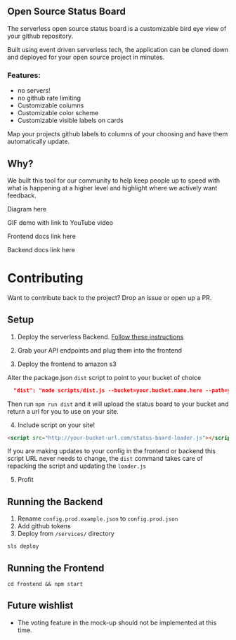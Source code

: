## Open Source Status Board

The serverless open source status board is a customizable bird eye view of your github repository.

Built using event driven serverless tech, the application can be cloned down and deployed for your open source project in minutes.

### Features:

- no servers!
- no github rate limiting
- Customizable columns
- Customizable color scheme
- Customizable visible labels on cards

Map your projects github labels to columns of your choosing and have them automatically update.

## Why?

We built this tool for our community to help keep people up to speed with what is happening at a higher level and highlight where we actively want feedback.

Diagram here

GIF demo with link to YouTube video

Frontend docs link here

Backend docs link here

# Contributing

Want to contribute back to the project? Drop an issue or open up a PR.

## Setup

1. Deploy the serverless Backend. [Follow these instructions](./backend/README.md)

2. Grab your API endpoints and plug them into the frontend

3. Deploy the frontend to amazon s3

  Alter the package.json `dist` script to point to your bucket of choice

  ```json
    "dist": "node scripts/dist.js --bucket=your.bucket.name.here --path=your/bucket/path",
  ```

  Then run `npm run dist` and it will upload the status board to your bucket and return a url for you to use on your site.

4. Include script on your site!

  ```html
  <script src="http://your-bucket-url.com/status-board-loader.js"></script>
  ```

  If you are making updates to your config in the frontend or backend this script URL never needs to change, the `dist` command takes care of repacking the script and updating the `loader.js`

5. Profit


## Running the Backend

1. Rename `config.prod.example.json` to `config.prod.json`
2. Add github tokens
3. Deploy from `/services/` directory

```
sls deploy
```

## Running the Frontend

`cd frontend && npm start`

## Future wishlist

* The voting feature in the mock-up should not be implemented at this time.
